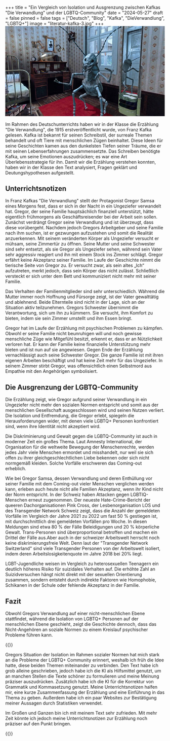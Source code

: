 +++
title = "Ein Vergleich von Isolation und Ausgrenzung zwischen Kafkas \"Die Verwandlung\" und der LGBTQ-Community"
date = "2024-05-27"
draft = false
pinned = false
tags = ["Deutsch", "Blog", "Kafka", "DieVerwandlung", "LGBTQ+"]
image = "literatur-kafka-3.jpg"
+++
![](literatur-kafka-3.jpg)

Im Rahmen des Deutschunterrichts haben wir in der Klasse die Erzählung "Die Verwandlung", die 1915 erstveröffentlicht wurde, von Franz Kafka gelesen. Kafka ist bekannt für seinen Schreibstil, der surreale Themen behandelt und oft Tiere mit menschlichen Zügen beinhaltet. Diese Ideen für seine Geschichten kamen aus den dunkelsten Tiefen seiner Träume, die er mit seinen Lebenserfahrungen zusammensetzte. Das Schreiben benötigte Kafka, um seine Emotionen auszudrücken; es war eine Art Überlebensstrategie für ihn. Damit wir die Erzählung verstehen konnten, haben wir in der Klasse den Text analysiert, Fragen geklärt und Deutungshypothesen aufgestellt.

## Unterrichtsnotizen

In Franz Kafkas "Die Verwandlung" stellt der Protagonist Gregor Samsa eines Morgens fest, dass er sich in der Nacht in ein Ungeziefer verwandelt hat. Gregor, der seine Familie hauptsächlich finanziell unterstützt, hätte eigentlich frühmorgens als Geschäftsreisender bei der Arbeit sein sollen. Zunächst verdrängt Gregor seine Verwandlung und ist überzeugt, dass diese vorübergeht. Nachdem jedoch Gregors Arbeitgeber und seine Familie nach ihm suchen, ist er gezwungen aufzustehen und somit die Realität anzuerkennen. Mit seinem veränderten Körper als Ungeziefer versucht er mühsam, seine Zimmertür zu öffnen. Seine Mutter und seine Schwester sind sehr entsetzt, als sie Gregor als Ungeziefer sehen, während sein Vater sehr aggressiv reagiert und ihn mit einem Stock ins Zimmer schlägt. Gregor erfährt keine Akzeptanz seiner Familie. Im Laufe der Geschichte nimmt die tierische Seite von Gregor zu. Er versucht zwar, als sein altes „Ich“ aufzutreten, merkt jedoch, dass sein Körper das nicht zulässt. Schließlich versteckt er sich unter dem Bett und kommuniziert nicht mehr mit seiner Familie.

Das Verhalten der Familienmitglieder sind sehr unterschiedlich. Während die Mutter immer noch Hoffnung und Fürsorge zeigt, ist der Vater gewalttätig und ablehnend. Beide Elternteile sind nicht in der Lage, sich an der Situation aktiv teilzunehmen. Gregors Schwester übernimmt die Verantwortung, sich um ihn zu kümmern. Sie versucht, ihm Komfort zu bieten, indem sie sein Zimmer umstellt und ihm Essen bringt.

Gregor hat im Laufe der Erzählung mit psychischen Problemen zu kämpfen. Obwohl er seine Familie nicht beunruhigen will und noch gewisse menschliche Züge wie Mitgefühl besitzt, erkennt er, dass er an Nützlichkeit verloren hat. Er kann der Familie keine finanzielle Unterstützung mehr bieten und ist nun auf sie angewiesen. Gegen Ende der Erzählung vernachlässigt auch seine Schwester Gregor. Die ganze Familie ist mit ihren eigenen Arbeiten beschäftigt und hat keine Zeit mehr für das Ungeziefer. In seinem Zimmer stirbt Gregor, was offensichtlich einen Selbstmord aus Empathie mit den Angehörigen symbolisiert.

## Die Ausgrenzung der LGBTQ-Community

Die Erzählung zeigt, wie Gregor aufgrund seiner Verwandlung in ein Ungeziefer nicht mehr den sozialen Normen entspricht und somit aus der menschlichen Gesellschaft ausgeschlossen wird und seinen Nutzen verliert. Die Isolation und Entfremdung, die Gregor erlebt, spiegeln die Herausforderungen wider, mit denen viele LGBTQ+ Personen konfrontiert sind, wenn ihre Identität nicht akzeptiert wird.

Die Diskriminierung und Gewalt gegen die LGBTQ-Community ist auch in moderner Zeit ein großes Thema. Laut Amnesty International, der Organisation für die weltweite Bewegung der Menschenrechte, werden jedes Jahr viele Menschen ermordet und misshandelt, nur weil sie sich offen zu ihrer gleichgeschlechtlichen Liebe bekennen oder sich nicht normgemäß kleiden. Solche Vorfälle erschweren das Coming-out erheblich. 

Wie bei Gregor Samsa, dessen Verwandlung und deren Enthüllung vor seiner Familie mit dem Coming-out vieler Menschen verglichen werden kann, erleben auch heute nicht alle Familien Akzeptanz, wenn ihr Kind nicht der Norm entspricht. In der Schweiz haben Attacken gegen LGBTIQ-Menschen erneut zugenommen. Der neueste Hate-Crime-Bericht der queeren Dachorganisationen Pink Cross, der Lesbenorganisation LOS und des Transgender Network Schweiz zeigt, dass die Anzahl der gemeldeten Vorfälle im Vergleich der Jahre 2021 zu 2022 um fast 50 % gestiegen ist, mit durchschnittlich drei gemeldeten Vorfällen pro Woche. In diesen Meldungen sind etwa 80 % der Fälle Beleidigungen und 20 % körperliche Gewalt. Trans-Personen sind überproportional betroffen und machen ein Drittel der Fälle aus.Aber auch in der schweizer Arbeitswelt herrscht noch keine diskrimierungsfreie Welt. Denn laut der "Transgender Network Switzerland" sind viele Transgender Personen von der Arbeitswelt isoliert, indem deren Arbeitslosigkeitenquote im Jahre 2018 bei 20% liegt. 

LGBT-Jugendliche weisen im Vergleich zu heterosexuellen Teenagern ein deutlich höheres Risiko für suizidales Verhalten auf. Die erhöhte Zahl an Suizidversuchen hängt nicht direkt mit der sexuellen Orientierung zusammen, sondern entsteht durch indirekte Faktoren wie Homophobie, Schikanen in der Schule oder fehlende Akzeptanz in der Familie. 

## Fazit

Obwohl Gregors Verwandlung auf einer nicht-menschlichen Ebene stattfindet, während die Isolation von LGBTQ+ Personen auf der menschlichen Ebene geschieht, zeigt die Geschichte dennoch, dass das Nicht-Angehören an soziale Normen zu einem Kreislauf psychischer Probleme führen kann.

{{<box title = "Metatext">}}

Gregors Situation der Isolation im Rahmen sozialer Normen hat mich stark an die Probleme der LGBTQ+ Community erinnert, weshalb ich früh die Idee hatte, diese beiden Themen miteinander zu verbinden. Den Text habe ich grob alleine geschrieben, jedoch habe ich die KI als Hilfsmittel genutzt, um an manchen Stellen die Texte schöner zu formulieren und meine Meinung präziser auszudrücken. Zusätzlich habe ich die KI für die Korrektur von Grammatik und Kommasetzung genutzt. Meine Unterrichtsnotizen halfen mir, eine kurze Zusammenfassung der Erzählung und eine Einführung in das Thema zu geben. Außerdem habe ich ein paar Websites zur Bestätigung meiner Aussagen durch Statistiken verwendet.

Im Großen und Ganzen bin ich mit meinem Text sehr zufrieden. Mit mehr Zeit könnte ich jedoch meine Unterrichtsnotizen zur Erzählung noch präziser auf den Punkt bringen.

{{</box>}}